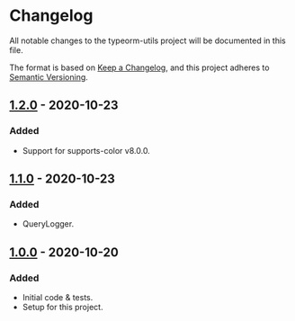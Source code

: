 # Changelog
All notable changes to the typeorm-utils project will be documented in this file.

The format is based on [Keep a Changelog](https://keepachangelog.com/en/1.0.0/),
and this project adheres to [Semantic Versioning](https://semver.org/spec/v2.0.0.html).

[comment]: <> (## [Unreleased])
## [1.2.0] - 2020-10-23
### Added
- Support for supports-color v8.0.0.

## [1.1.0] - 2020-10-23
### Added
- QueryLogger.

## [1.0.0] - 2020-10-20
### Added
- Initial code & tests.
- Setup for this project.

[Unreleased]: https://github.com/Ionaru/typeorm-utils/compare/1.2.0...HEAD
[1.2.0]: https://github.com/Ionaru/typeorm-utils/compare/1.1.0...1.2.0
[1.1.0]: https://github.com/Ionaru/typeorm-utils/compare/1.0.0...1.1.0
[1.0.0]: https://github.com/Ionaru/typeorm-utils/compare/e405b86...1.0.0
